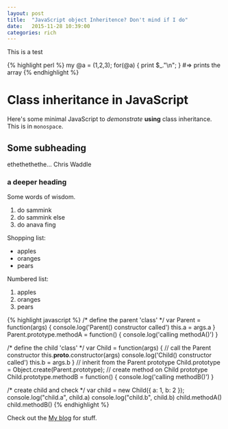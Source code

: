 ```yaml
---
layout: post
title:  "JavaScript object Inheritence? Don't mind if I do"
date:   2015-11-28 10:39:00
categories: rich
---
```

This is a test

{% highlight perl %}
my @a = (1,2,3);
for(@a) {
	print $_."\n";
}
#=> prints the array
{% endhighlight %}

Class inheritance in JavaScript
===============================

Here's some minimal JavaScript to *demonstrate* **using** class inheritance. This is in `monospace`.

Some subheading
---------------

ethethethethe... Chris Waddle

### a deeper heading

Some words of wisdom.
1. do sammink
2. do sammink else 
3. do anava fing

Shopping list:

  * apples
  * oranges
  * pears

Numbered list:

  1. apples
  2. oranges
  3. pears

{% highlight javascript %}
/* define the parent 'class' */
var Parent = function(args) {
	console.log('Parent() constructor called')
	this.a = args.a
}
Parent.prototype.methodA = function() {
	console.log('calling methodA()')
}

/* define the child 'class' */
var Child = function(args) {
	// call the Parent constructor
	this.__proto__.constructor(args)
	console.log('Child() constructor called')
	this.b = args.b
}
// inherit from the Parent prototype
Child.prototype = Object.create(Parent.prototype);
// create method on Child prototype
Child.prototype.methodB = function() {
	console.log('calling methodB()')
}

/* create child and check */
var child = new Child({ a: 1, b: 2 });
console.log("child.a", child.a)
console.log("child.b", child.b)
child.methodA()
child.methodB()
{% endhighlight %}

Check out the [My blog](http://blog.richgarner.net) for stuff. 

[jekyll]:      http://jekyllrb.com
[jekyll-gh]:   https://github.com/jekyll/jekyll
[jekyll-help]: https://github.com/jekyll/jekyll-help
